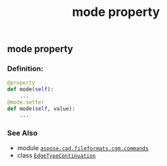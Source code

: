 ﻿---
title: mode property
second_title: Aspose.CAD for Python via .NET API References
description: 
type: docs
weight: 80
url: /python-net/aspose.cad.fileformats.cgm.commands/edgetypecontinuation/mode/
is_root: false
---

## mode property

### Definition:
```python
@property
def mode(self):
    ...
@mode.setter
def mode(self, value):
    ...
```

### See Also
* module [`aspose.cad.fileformats.cgm.commands`](../../)
* class [`EdgeTypeContinuation`](/cad/python-net/aspose.cad.fileformats.cgm.commands/edgetypecontinuation)
